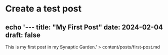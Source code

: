 # Create a test post
echo '---
title: "My First Post"
date: 2024-02-04
draft: false
---

This is my first post in my Synaptic Garden.' > content/posts/first-post.md